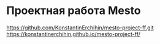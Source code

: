 # Проектная работа Mesto
https://github.com/KonstantinErchihin/mesto-project-ff.git
 https://konstantinerchihin.github.io/mesto-project-ff/
 
